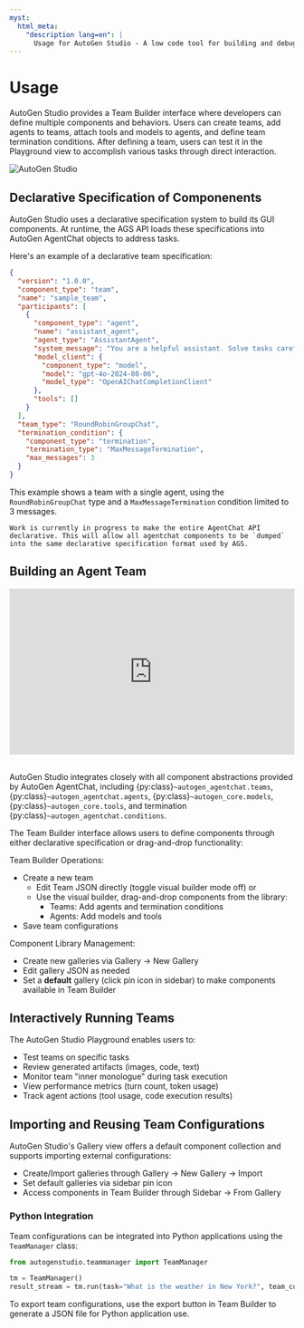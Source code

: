```yaml
---
myst:
  html_meta:
    "description lang=en": |
      Usage for AutoGen Studio - A low code tool for building and debugging multi-agent systems
---
```


# Usage

AutoGen Studio provides a Team Builder interface where developers can define multiple components and behaviors. Users can create teams, add agents to teams, attach tools and models to agents, and define team termination conditions.
After defining a team, users can test it in the Playground view to accomplish various tasks through direct interaction.

![AutoGen Studio](https://media.githubusercontent.com/media/microsoft/autogen/refs/heads/main/python/packages/autogen-studio/docs/ags_screen.png)

## Declarative Specification of Componenents

AutoGen Studio uses a declarative specification system to build its GUI components. At runtime, the AGS API loads these specifications into AutoGen AgentChat objects to address tasks.

Here's an example of a declarative team specification:

```json
{
  "version": "1.0.0",
  "component_type": "team",
  "name": "sample_team",
  "participants": [
    {
      "component_type": "agent",
      "name": "assistant_agent",
      "agent_type": "AssistantAgent",
      "system_message": "You are a helpful assistant. Solve tasks carefully. When done respond with TERMINATE",
      "model_client": {
        "component_type": "model",
        "model": "gpt-4o-2024-08-06",
        "model_type": "OpenAIChatCompletionClient"
      },
      "tools": []
    }
  ],
  "team_type": "RoundRobinGroupChat",
  "termination_condition": {
    "component_type": "termination",
    "termination_type": "MaxMessageTermination",
    "max_messages": 3
  }
}
```

This example shows a team with a single agent, using the `RoundRobinGroupChat` type and a `MaxMessageTermination` condition limited to 3 messages.

```{note}
Work is currently in progress to make the entire AgentChat API declarative. This will allow all agentchat components to be `dumped` into the same declarative specification format used by AGS.
```

## Building an Agent Team

<div style="padding:58.13% 0 0 0;position:relative; border-radius:5px; border-bottom:10px"><iframe src="https://player.vimeo.com/video/1043133833?badge=0&amp;autopause=0&amp;player_id=0&amp;app_id=58479" frameborder="0" allow="autoplay; fullscreen; picture-in-picture; clipboard-write; encrypted-media" style="position:absolute;top:0;left:0;width:100%;height:100%;" title="AutoGen Studio v0.4x - Drag and Drop Interface"></iframe></div><script src="https://player.vimeo.com/api/player.js"></script>

<br/>

AutoGen Studio integrates closely with all component abstractions provided by AutoGen AgentChat, including {py:class}`~autogen_agentchat.teams`, {py:class}`~autogen_agentchat.agents`, {py:class}`~autogen_core.models`, {py:class}`~autogen_core.tools`, and termination {py:class}`~autogen_agentchat.conditions`.

The Team Builder interface allows users to define components through either declarative specification or drag-and-drop functionality:

Team Builder Operations:

- Create a new team
  - Edit Team JSON directly (toggle visual builder mode off) or
  - Use the visual builder, drag-and-drop components from the library:
    - Teams: Add agents and termination conditions
    - Agents: Add models and tools
- Save team configurations

Component Library Management:

- Create new galleries via Gallery -> New Gallery
- Edit gallery JSON as needed
- Set a **default** gallery (click pin icon in sidebar) to make components available in Team Builder

## Interactively Running Teams

The AutoGen Studio Playground enables users to:

- Test teams on specific tasks
- Review generated artifacts (images, code, text)
- Monitor team "inner monologue" during task execution
- View performance metrics (turn count, token usage)
- Track agent actions (tool usage, code execution results)

## Importing and Reusing Team Configurations

AutoGen Studio's Gallery view offers a default component collection and supports importing external configurations:

- Create/Import galleries through Gallery -> New Gallery -> Import
- Set default galleries via sidebar pin icon
- Access components in Team Builder through Sidebar -> From Gallery

### Python Integration

Team configurations can be integrated into Python applications using the `TeamManager` class:

```python
from autogenstudio.teammanager import TeamManager

tm = TeamManager()
result_stream = tm.run(task="What is the weather in New York?", team_config="team.json") # or wm.run_stream(..)
```

To export team configurations, use the export button in Team Builder to generate a JSON file for Python application use.
